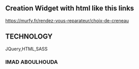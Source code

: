 ## Creation Widget with html like this links
https://murfy.fr/rendez-vous-reparateur/choix-de-creneau
## TECHNOLOGY
JQuery,HTML,SASS
### IMAD ABOULHOUDA